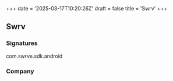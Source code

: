 +++
date = '2025-03-17T10:20:26Z'
draft = false
title = 'Swrv'
+++

## Swrv


### Signatures

com.swrve.sdk.android

### Company

